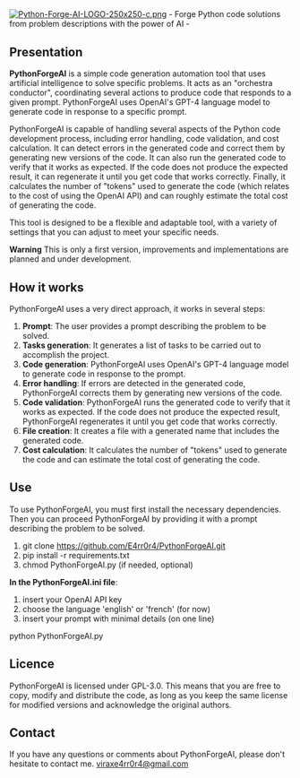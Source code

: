 ##
[![Python-Forge-AI-LOGO-250x250-c.png](https://i.postimg.cc/jdw7Hs9C/Python-Forge-AI-LOGO-250x250-c.png)](https://postimg.cc/crWCZNdN)  - Forge Python code solutions from problem descriptions with the power of AI -

## Presentation
**PythonForgeAI** is a simple code generation automation tool that uses artificial intelligence to solve specific problems. It acts as an "orchestra conductor", coordinating several actions to produce code that responds to a given prompt. PythonForgeAI uses OpenAI's GPT-4 language model to generate code in response to a specific prompt.

PythonForgeAI is capable of handling several aspects of the Python code development process, including error handling, code validation, and cost calculation. It can detect errors in the generated code and correct them by generating new versions of the code. It can also run the generated code to verify that it works as expected. If the code does not produce the expected result, it can regenerate it until you get code that works correctly. Finally, it calculates the number of "tokens" used to generate the code (which relates to the cost of using the OpenAI API) and can roughly estimate the total cost of generating the code.

This tool is designed to be a flexible and adaptable tool, with a variety of settings that you can adjust to meet your specific needs.

**Warning** This is only a first version, improvements and implementations are planned and under development.

## How it works
PythonForgeAI uses a very direct approach, it works in several steps:
1. **Prompt**: The user provides a prompt describing the problem to be solved.
2. **Tasks generation**: It generates a list of tasks to be carried out to accomplish the project.
3. **Code generation**: PythonForgeAI uses OpenAI's GPT-4 language model to generate code in response to the prompt.
4. **Error handling**: If errors are detected in the generated code, PythonForgeAI corrects them by generating new versions of the code.
5. **Code validation**: PythonForgeAI runs the generated code to verify that it works as expected. If the code does not produce the expected result, PythonForgeAI regenerates it until you get code that works correctly.
6. **File creation**: It creates a file with a generated name that includes the generated code.
7. **Cost calculation**: It calculates the number of "tokens" used to generate the code and can estimate the total cost of generating the code.

## Use
To use PythonForgeAI, you must first install the necessary dependencies. Then you can proceed PythonForgeAI by providing it with a prompt describing the problem to be solved.
1. git clone https://github.com/E4rr0r4/PythonForgeAI.git
2. pip install -r requirements.txt
3. chmod PythonForgeAI.py (if needed, optional)

**In the PythonForgeAI.ini file**:
1. insert your OpenAI API key
2. choose the language 'english' or 'french' (for now)
3. insert your prompt with minimal details (on one line)

python PythonForgeAI.py

## Licence
PythonForgeAI is licensed under GPL-3.0. This means that you are free to copy, modify and distribute the code, as long as you keep the same license for modified versions and acknowledge the original authors.

## Contact
If you have any questions or comments about PythonForgeAI, please don't hesitate to contact me.  viraxe4rr0r4@gmail.com
